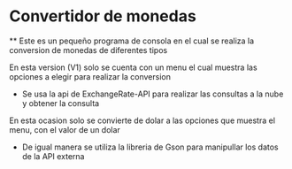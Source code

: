 # Convertidor de monedas

** Este es un pequeño programa de consola en el cual se realiza la conversion de monedas de diferentes tipos 

En esta version (V1) solo se cuenta con un menu el cual muestra las opciones a elegir para realizar la conversion

* Se usa la api de ExchangeRate-API para realizar las consultas a la nube y obtener la consulta 

En esta ocasion solo se convierte de dolar a las opciones que muestra el menu, con el valor de un dolar

* De igual manera se utiliza la libreria de Gson para manipullar los datos de la API externa 
